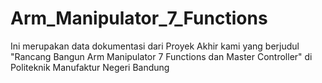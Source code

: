 # Arm_Manipulator_7_Functions
Ini merupakan data dokumentasi dari Proyek Akhir kami yang berjudul "Rancang Bangun Arm Manipulator 7 Functions dan Master Controller" di Politeknik Manufaktur Negeri Bandung
